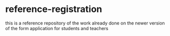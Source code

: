 reference-registration
======================

this is a reference repository of the work already done on the newer version of the form application for students and teachers
